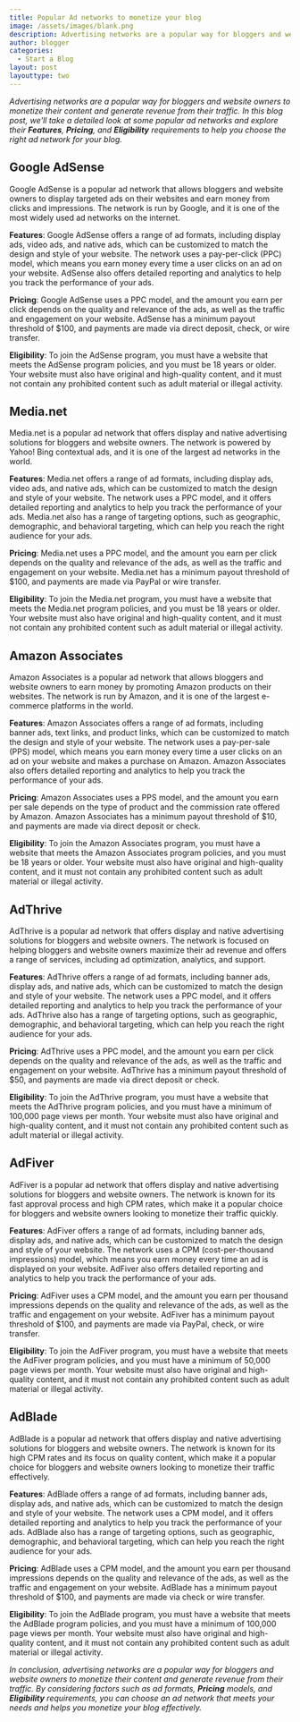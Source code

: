 ```yaml
---
title: Popular Ad networks to monetize your blog
image: /assets/images/blank.png
description: Advertising networks are a popular way for bloggers and website owners to monetize their content and generate revenue from their traffic. In this blog post, we'll take a detailed look at some popular ad networks and explore their **Features**, **Pricing**, and **Eligibility** requirements to help you choose the right ad network for your blog.
author: blogger
categories:
  - Start a Blog
layout: post
layouttype: two
---
```


_Advertising networks are a popular way for bloggers and website owners to monetize their content and generate revenue from their traffic. In this blog post, we'll take a detailed look at some popular ad networks and explore their **Features**, **Pricing**, and **Eligibility** requirements to help you choose the right ad network for your blog._

## Google AdSense

Google AdSense is a popular ad network that allows bloggers and website owners to display targeted ads on their websites and earn money from clicks and impressions. The network is run by Google, and it is one of the most widely used ad networks on the internet.

**Features**: Google AdSense offers a range of ad formats, including display ads, video ads, and native ads, which can be customized to match the design and style of your website. The network uses a pay-per-click (PPC) model, which means you earn money every time a user clicks on an ad on your website. AdSense also offers detailed reporting and analytics to help you track the performance of your ads.

**Pricing**: Google AdSense uses a PPC model, and the amount you earn per click depends on the quality and relevance of the ads, as well as the traffic and engagement on your website. AdSense has a minimum payout threshold of $100, and payments are made via direct deposit, check, or wire transfer.

**Eligibility**: To join the AdSense program, you must have a website that meets the AdSense program policies, and you must be 18 years or older. Your website must also have original and high-quality content, and it must not contain any prohibited content such as adult material or illegal activity.

## Media.net

Media.net is a popular ad network that offers display and native advertising solutions for bloggers and website owners. The network is powered by Yahoo! Bing contextual ads, and it is one of the largest ad networks in the world.

**Features**: Media.net offers a range of ad formats, including display ads, video ads, and native ads, which can be customized to match the design and style of your website. The network uses a PPC model, and it offers detailed reporting and analytics to help you track the performance of your ads. Media.net also has a range of targeting options, such as geographic, demographic, and behavioral targeting, which can help you reach the right audience for your ads.

**Pricing**: Media.net uses a PPC model, and the amount you earn per click depends on the quality and relevance of the ads, as well as the traffic and engagement on your website. Media.net has a minimum payout threshold of $100, and payments are made via PayPal or wire transfer.

**Eligibility**: To join the Media.net program, you must have a website that meets the Media.net program policies, and you must be 18 years or older. Your website must also have original and high-quality content, and it must not contain any prohibited content such as adult material or illegal activity.

## Amazon Associates

Amazon Associates is a popular ad network that allows bloggers and website owners to earn money by promoting Amazon products on their websites. The network is run by Amazon, and it is one of the largest e-commerce platforms in the world.

**Features**: Amazon Associates offers a range of ad formats, including banner ads, text links, and product links, which can be customized to match the design and style of your website. The network uses a pay-per-sale (PPS) model, which means you earn money every time a user clicks on an ad on your website and makes a purchase on Amazon. Amazon Associates also offers detailed reporting and analytics to help you track the performance of your ads.

**Pricing**: Amazon Associates uses a PPS model, and the amount you earn per sale depends on the type of product and the commission rate offered by Amazon. Amazon Associates has a minimum payout threshold of $10, and payments are made via direct deposit or check.

**Eligibility**: To join the Amazon Associates program, you must have a website that meets the Amazon Associates program policies, and you must be 18 years or older. Your website must also have original and high-quality content, and it must not contain any prohibited content such as adult material or illegal activity.

## AdThrive

AdThrive is a popular ad network that offers display and native advertising solutions for bloggers and website owners. The network is focused on helping bloggers and website owners maximize their ad revenue and offers a range of services, including ad optimization, analytics, and support.

**Features**: AdThrive offers a range of ad formats, including banner ads, display ads, and native ads, which can be customized to match the design and style of your website. The network uses a PPC model, and it offers detailed reporting and analytics to help you track the performance of your ads. AdThrive also has a range of targeting options, such as geographic, demographic, and behavioral targeting, which can help you reach the right audience for your ads.

**Pricing**: AdThrive uses a PPC model, and the amount you earn per click depends on the quality and relevance of the ads, as well as the traffic and engagement on your website. AdThrive has a minimum payout threshold of $50, and payments are made via direct deposit or check.

**Eligibility**: To join the AdThrive program, you must have a website that meets the AdThrive program policies, and you must have a minimum of 100,000 page views per month. Your website must also have original and high-quality content, and it must not contain any prohibited content such as adult material or illegal activity.

## AdFiver

AdFiver is a popular ad network that offers display and native advertising solutions for bloggers and website owners. The network is known for its fast approval process and high CPM rates, which make it a popular choice for bloggers and website owners looking to monetize their traffic quickly.

**Features**: AdFiver offers a range of ad formats, including banner ads, display ads, and native ads, which can be customized to match the design and style of your website. The network uses a CPM (cost-per-thousand impressions) model, which means you earn money every time an ad is displayed on your website. AdFiver also offers detailed reporting and analytics to help you track the performance of your ads.

**Pricing**: AdFiver uses a CPM model, and the amount you earn per thousand impressions depends on the quality and relevance of the ads, as well as the traffic and engagement on your website. AdFiver has a minimum payout threshold of $100, and payments are made via PayPal, check, or wire transfer.

**Eligibility**: To join the AdFiver program, you must have a website that meets the AdFiver program policies, and you must have a minimum of 50,000 page views per month. Your website must also have original and high-quality content, and it must not contain any prohibited content such as adult material or illegal activity.

## AdBlade

AdBlade is a popular ad network that offers display and native advertising solutions for bloggers and website owners. The network is known for its high CPM rates and its focus on quality content, which make it a popular choice for bloggers and website owners looking to monetize their traffic effectively.

**Features**: AdBlade offers a range of ad formats, including banner ads, display ads, and native ads, which can be customized to match the design and style of your website. The network uses a CPM model, and it offers detailed reporting and analytics to help you track the performance of your ads. AdBlade also has a range of targeting options, such as geographic, demographic, and behavioral targeting, which can help you reach the right audience for your ads.

**Pricing**: AdBlade uses a CPM model, and the amount you earn per thousand impressions depends on the quality and relevance of the ads, as well as the traffic and engagement on your website. AdBlade has a minimum payout threshold of $100, and payments are made via check or wire transfer.

**Eligibility**: To join the AdBlade program, you must have a website that meets the AdBlade program policies, and you must have a minimum of 100,000 page views per month. Your website must also have original and high-quality content, and it must not contain any prohibited content such as adult material or illegal activity.

_In conclusion, advertising networks are a popular way for bloggers and website owners to monetize their content and generate revenue from their traffic. By considering factors such as ad formats, **Pricing** models, and **Eligibility** requirements, you can choose an ad network that meets your needs and helps you monetize your blog effectively._
